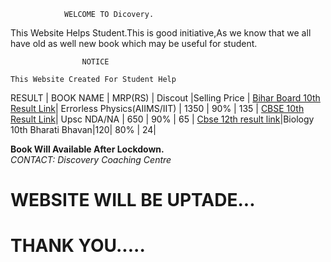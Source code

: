                 WELCOME TO Dicovery.

This Website Helps Student.This is good initiative,As we know that we all have old as well new book which may be useful for student.  
                               
                               
                    NOTICE
                            
    This Website Created For Student Help    
                           
                    


   RESULT       | BOOK NAME |  MRP(RS) | Discout |Selling Price |
   [Bihar Board 10th Result Link](http://biharboardonline.bihar.gov.in/)| Errorless Physics(AIIMS/IIT) | 1350 | 90% | 135 |
  [ CBSE 10th Result Link](http://cbseresults.nic.in/class10/class10th19.htm/)| Upsc NDA/NA | 650 | 90% | 65 |
  [Cbse 12th result link](http://cbseresults.nic.in/class12/Class12th19.htm/)|Biology 10th Bharati Bhavan|120| 80% | 24|
   
 **Book Will Available After Lockdown.**  
 *CONTACT: Discovery Coaching Centre* 
  
#         WEBSITE WILL BE UPTADE...
#                 THANK YOU.....
